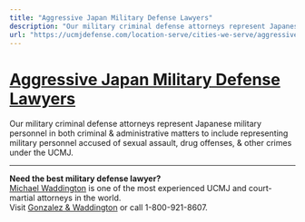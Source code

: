 ```yaml
---
title: "Aggressive Japan Military Defense Lawyers"
description: "Our military criminal defense attorneys represent Japanese military personnel in both criminal & administrative matters to include representing military personnel accused of sexual assault, drug offenses, & other crimes under the UCMJ. "
url: "https://ucmjdefense.com/location-serve/cities-we-serve/aggressive-japan-military-defense-lawyers.html"
---
```


# [Aggressive Japan Military Defense Lawyers](https://ucmjdefense.com/location-serve/cities-we-serve/aggressive-japan-military-defense-lawyers.html)

Our military criminal defense attorneys represent Japanese military personnel in both criminal & administrative matters to include representing military personnel accused of sexual assault, drug offenses, & other crimes under the UCMJ. 

---

**Need the best military defense lawyer?**  
[Michael Waddington](https://ucmjdefense.com/attorneys/michael-stewart-waddington-partner.html) is one of the most experienced UCMJ and court-martial attorneys in the world.  
Visit [Gonzalez & Waddington](https://ucmjdefense.com) or call 1-800-921-8607.
